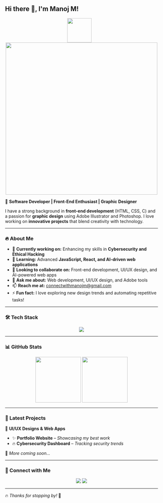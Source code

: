 ## Hi there 👋, I'm Manoj M!  

<p align="center">
  <img src="https://media.giphy.com/media/hvRJCLFzcasrR4ia7z/giphy.gif" width="80" style="vertical-align:middle; margin-right: 15px;"/>
  <img src="https://cdn.dribbble.com/users/1162077/screenshots/3848914/programmer.gif" width="500"/>
</p>

🚀 **Software Developer | Front-End Enthusiast | Graphic Designer**  

I have a strong background in **front-end development** (HTML, CSS, C) and a passion for **graphic design** using Adobe Illustrator and Photoshop. I love working on **innovative projects** that blend creativity with technology.  

---

### 🔥 About Me  
- 🔭 **Currently working on:** Enhancing my skills in **Cybersecurity and Ethical Hacking**  
- 🌱 **Learning:** Advanced **JavaScript, React, and AI-driven web applications**  
- 👯 **Looking to collaborate on:** Front-end development, UI/UX design, and AI-powered web apps  
- 💬 **Ask me about:** Web development, UI/UX design, and Adobe tools  
- 📫 **Reach me at:** [connectwithmanojm@gmail.com](mailto:connectwithmanojm@gmail.com)  
- ⚡ **Fun fact:** I love exploring new design trends and automating repetitive tasks!  

---

### 🛠️ Tech Stack  
<p align="center">
  <img src="https://skillicons.dev/icons?i=html,css,js,react,bootstrap,git,github,illustrator,photoshop&theme=dark" />
</p>  

---

### 📊 GitHub Stats  
<div align="center">
  <img height="150em" src="https://github-readme-stats.vercel.app/api?username=manoj-m-21&show_icons=true&theme=dark" />
  <img height="150em" src="https://github-readme-streak-stats.herokuapp.com/?user=manoj-m-21&theme=dark" />
</div>

---

### 🚀 Latest Projects  
🎨 **UI/UX Designs & Web Apps**  
- ✨ **Portfolio Website** – _Showcasing my best work_  
- 🔥 **Cybersecurity Dashboard** – _Tracking security trends_  

📌 _More coming soon..._  

---

### 📢 Connect with Me  
<p align="center">
  <a href="mailto:connectwithmanojm@gmail.com"><img src="https://img.shields.io/badge/Email-D14836?style=for-the-badge&logo=gmail&logoColor=white"></a>
  <a href="https://www.linkedin.com/in/manoj-m-1388a2269/"><img src="https://img.shields.io/badge/LinkedIn-0A66C2?style=for-the-badge&logo=linkedin&logoColor=white"></a>
</p>  

---

🔥 _Thanks for stopping by!_ 🚀
